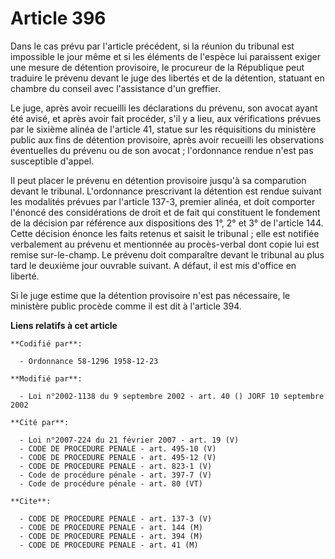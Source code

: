 # Article 396

Dans le cas prévu par l'article précédent, si la réunion du tribunal est impossible le jour même et si les éléments de
l'espèce lui paraissent exiger une mesure de détention provisoire, le procureur de la République peut traduire le prévenu
devant le juge des libertés et de la détention, statuant en chambre du conseil avec l'assistance d'un greffier.

Le juge, après avoir recueilli les déclarations du prévenu, son avocat ayant été avisé, et après avoir fait procéder, s'il y
a lieu, aux vérifications prévues par le sixième alinéa de l'article 41, statue sur les réquisitions du ministère public aux
fins de détention provisoire, après avoir recueilli les observations éventuelles du prévenu ou de son avocat ; l'ordonnance
rendue n'est pas susceptible d'appel.

Il peut placer le prévenu en détention provisoire jusqu'à sa comparution devant le tribunal. L'ordonnance prescrivant la
détention est rendue suivant les modalités prévues par l'article 137-3, premier alinéa, et doit comporter l'énoncé des
considérations de droit et de fait qui constituent le fondement de la décision par référence aux dispositions des 1°, 2° et
3° de l'article 144. Cette décision énonce les faits retenus et saisit le tribunal ; elle est notifiée verbalement au prévenu
et mentionnée au procès-verbal dont copie lui est remise sur-le-champ. Le prévenu doit comparaître devant le tribunal au plus
tard le deuxième jour ouvrable suivant. A défaut, il est mis d'office en liberté.

Si le juge estime que la détention provisoire n'est pas nécessaire, le ministère public procède comme il est dit à l'article
394.

**Liens relatifs à cet article**

	**Codifié par**:

	  - Ordonnance 58-1296 1958-12-23

	**Modifié par**:

	  - Loi n°2002-1138 du 9 septembre 2002 - art. 40 () JORF 10 septembre 2002

	**Cité par**:

	  - Loi n°2007-224 du 21 février 2007 - art. 19 (V)
	  - CODE DE PROCEDURE PENALE - art. 495-10 (V)
	  - CODE DE PROCEDURE PENALE - art. 495-12 (V)
	  - CODE DE PROCEDURE PENALE - art. 823-1 (V)
	  - Code de procédure pénale - art. 397-7 (V)
	  - Code de procédure pénale - art. 80 (VT)

	**Cite**:

	  - CODE DE PROCEDURE PENALE - art. 137-3 (V)
	  - CODE DE PROCEDURE PENALE - art. 144 (M)
	  - CODE DE PROCEDURE PENALE - art. 394 (M)
	  - CODE DE PROCEDURE PENALE - art. 41 (M)
